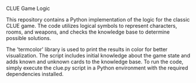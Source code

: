 CLUE Game Logic

This repository contains a Python implementation of the logic for the classic CLUE game.
The code utilizes logical symbols to represent characters, rooms, and weapons, and checks the knowledge base to determine possible solutions.

The 'termcolor' library is used to print the results in color for better visualization.
The script includes initial knowledge about the game state and adds known and unknown cards to the knowledge base.
To run the code, simply execute the clue.py script in a Python environment with the required dependencies installed.
